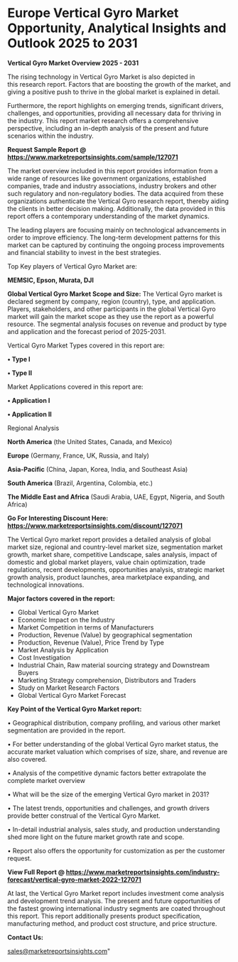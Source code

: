  # Europe Vertical Gyro Market Opportunity, Analytical Insights and Outlook 2025 to 2031

<Strong> Vertical Gyro Market Overview 2025 - 2031</strong>

The rising technology in Vertical Gyro Market is also depicted in this research report. Factors that are boosting the growth of the market, and giving a positive push to thrive in the global market is explained in detail.

Furthermore, the report highlights on emerging trends, significant drivers, challenges, and opportunities, providing all necessary data for thriving in the industry. This report market research offers a comprehensive perspective, including an in-depth analysis of the present and future scenarios within the industry.

<strong>Request Sample Report @ <a href=https://www.marketreportsinsights.com/sample/127071>https://www.marketreportsinsights.com/sample/127071</a></strong>

The market overview included in this report provides information from a wide range of resources like government organizations, established companies, trade and industry associations, industry brokers and other such regulatory and non-regulatory bodies. The data acquired from these organizations authenticate the Vertical Gyro research report, thereby aiding the clients in better decision making. Additionally, the data provided in this report offers a contemporary understanding of the market dynamics.

The leading players are focusing mainly on technological advancements in order to improve efficiency. The long-term development patterns for this market can be captured by continuing the ongoing process improvements and financial stability to invest in the best strategies.

Top Key players of Vertical Gyro Market are:

<strong>MEMSIC, Epson, Murata, DJI</strong>

<strong><b>Global Vertical Gyro Market Scope and Size:</b></strong>
The Vertical Gyro market is declared segment by company, region (country), type, and application. Players, stakeholders, and other participants in the global Vertical Gyro market will gain the market scope as they use the report as a powerful resource. The segmental analysis focuses on revenue and product by type and application and the forecast period of 2025-2031.

Vertical Gyro Market Types covered in this report are:

<strong>• Type I

• Type II</strong>

Market Applications covered in this report are:

<strong>• Application I

• Application II</strong> 

Regional Analysis

<strong>North America</strong> (the United States, Canada, and Mexico)

<strong>Europe</strong> (Germany, France, UK, Russia, and Italy)

<strong>Asia-Pacific</strong> (China, Japan, Korea, India, and Southeast Asia)

<strong>South America</strong> (Brazil, Argentina, Colombia, etc.)

<strong>The Middle East and Africa</strong> (Saudi Arabia, UAE, Egypt, Nigeria, and South Africa)

<strong>Go For Interesting Discount Here: <a href=https://www.marketreportsinsights.com/discount/127071>https://www.marketreportsinsights.com/discount/127071</a></strong>

The Vertical Gyro market report provides a detailed analysis of global market size, regional and country-level market size, segmentation market growth, market share, competitive Landscape, sales analysis, impact of domestic and global market players, value chain optimization, trade regulations, recent developments, opportunities analysis, strategic market growth analysis, product launches, area marketplace expanding, and technological innovations.

<strong><b>Major factors covered in the report:</b></strong>
<ul>
  <li>Global Vertical Gyro Market </li>
  <li>Economic Impact on the Industry</li>
  <li>Market Competition in terms of Manufacturers</li>
  <li>Production, Revenue (Value) by geographical segmentation</li>
  <li>Production, Revenue (Value), Price Trend by Type</li>
  <li>Market Analysis by Application</li>
  <li>Cost Investigation</li>
  <li>Industrial Chain, Raw material sourcing strategy and Downstream Buyers</li>
  <li>Marketing Strategy comprehension, Distributors and Traders</li>
  <li>Study on Market Research Factors</li>
  <li>Global Vertical Gyro Market Forecast</li>
</ul>

<strong><b>Key Point of the Vertical Gyro Market report:</b></strong>

• Geographical distribution, company profiling, and various other market segmentation are provided in the report.

• For better understanding of the global Vertical Gyro market status, the accurate market valuation which comprises of size, share, and revenue are also covered.

• Analysis of the competitive dynamic factors better extrapolate the complete market overview

• What will be the size of the emerging Vertical Gyro market in 2031?

• The latest trends, opportunities and challenges, and growth drivers provide better construal of the Vertical Gyro Market.

• In-detail industrial analysis, sales study, and production understanding shed more light on the future market growth rate and scope.

• Report also offers the opportunity for customization as per the customer request.

<strong><b>View Full Report @ <a href=https://www.marketreportsinsights.com/industry-forecast/vertical-gyro-market-2022-127071>https://www.marketreportsinsights.com/industry-forecast/vertical-gyro-market-2022-127071</a></b></strong>


At last, the Vertical Gyro Market report includes investment come analysis and development trend analysis. The present and future opportunities of the fastest growing international industry segments are coated throughout this report. This report additionally presents product specification, manufacturing method, and product cost structure, and price structure.

<strong>Contact Us:</strong>

sales@marketreportsinsights.com"
